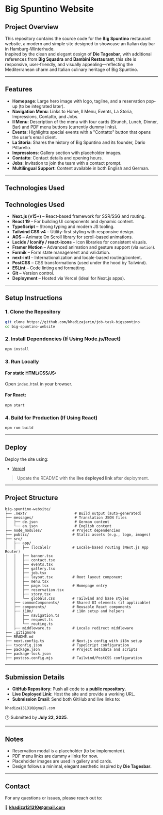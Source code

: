 # Big Spuntino Website

## Project Overview

This repository contains the source code for the **Big Spuntino** restaurant website, a modern and simple site designed to showcase an Italian day bar in Hamburg-Winterhude.  
Inspired by the clean and elegant design of **Die Tagesbar**, with additional references from **Big Squadra** and **Bambini Restaurant**, this site is responsive, user-friendly, and visually appealing—reflecting the Mediterranean charm and Italian culinary heritage of Big Spuntino.

---

## Features

- **Homepage**: Large hero image with logo, tagline, and a reservation pop-up (to be integrated later).
- **Navigation Menu**: Links to Home, Il Menu, Events, La Storia, Impressions, Contatto, and Jobs.
- **Il Menu**: Description of the menu with four cards (Brunch, Lunch, Dinner, Bar) and PDF menu buttons (currently dummy links).
- **Events**: Highlights special events with a "Contatto" button that opens the user’s email client.
- **La Storia**: Shares the history of Big Spuntino and its founder, Dario Pittarello.
- **Impressions**: Gallery section with placeholder images.
- **Contatto**: Contact details and opening hours.
- **Jobs**: Invitation to join the team with a contact prompt.
- **Multilingual Support**: Content available in both English and German.

---

## Technologies Used

## Technologies Used

- **Next.js (v15+)** – React-based framework for SSR/SSG and routing.
- **React 19** – For building UI components and dynamic content.
- **TypeScript** – Strong typing and modern JS tooling.
- **Tailwind CSS v4** – Utility-first styling with responsive design.
- **AOS** – Animate On Scroll library for scroll-based animations.
- **Lucide / Iconify / react-icons** – Icon libraries for consistent visuals.
- **Framer Motion** – Advanced animation and gesture support (via `motion`).
- **Formik** – Form state management and validation.
- **next-intl** – Internationalization and locale-based routing/content.
- **PostCSS** – CSS transformations (used under the hood by Tailwind).
- **ESLint** – Code linting and formatting.
- **Git** – Version control.
- **Deployment** – Hosted via Vercel (ideal for Next.js apps).

---

## Setup Instructions

### 1. Clone the Repository

```bash
git clone https://github.com/khadizajarin/job-task-bigspontino
cd big-spuntino-website
```

### 2. Install Dependencies (If Using Node.js/React)

```bash
npm install
```

### 3. Run Locally

#### For static HTML/CSS/JS:
Open `index.html` in your browser.

#### For React:
```bash
npm start
```

### 4. Build for Production (If Using React)

```bash
npm run build
```

---

## Deploy

Deploy the site using:

- [Vercel](https://job-task-bigspontino.vercel.app/de)


> Update the README with the **live deployed link** after deployment.

---

## Project Structure

```
big-spuntino-website/
├── .next/                      # Build output (auto-generated)
├── messages/                   # Translation JSON files
│   ├── de.json                 # German content
│   └── en.json                 # English content
├── node_modules/              # Project dependencies
├── public/                    # Static assets (e.g., logo, images)
├── src/
│   ├── app/
│   │   ├── [locale]/          # Locale-based routing (Next.js App Router)
│   │   ├── banner.tsx
│   │   ├── contact.tsx
│   │   ├── events.tsx
│   │   ├── gallery.tsx
│   │   ├── job.tsx
│   │   ├── layout.tsx         # Root layout component
│   │   ├── menu.tsx
│   │   ├── page.tsx           # Homepage entry
│   │   ├── reservation.tsx
│   │   ├── story.tsx
│   │   └── globals.css        # Tailwind and base styles
│   ├── commonComponents/      # Shared UI elements (if applicable)
│   ├── components/            # Reusable React components
│   ├── i18n/                  # i18n setup and helpers
│   │   ├── navigation.ts
│   │   ├── request.ts
│   │   └── routing.ts
│   ├── middleware.ts          # Locale redirect middleware
├── .gitignore
├── README.md
├── next.config.ts             # Next.js config with i18n setup
├── tsconfig.json              # TypeScript configuration
├── package.json               # Project metadata and scripts
├── package-lock.json
├── postcss.config.mjs         # Tailwind/PostCSS configuration
```


---

## Submission Details

- **GitHub Repository**: Push all code to a **public repository**.
- **Live Deployed Link**: Host the site and provide a working URL.
- **Submission Email**: Send both GitHub and live links to:

```
khadiza131310@gmail.com
```

🕐 Submitted by **July 22, 2025**.

---

## Notes

- Reservation modal is a placeholder (to be implemented).
- PDF menu links are dummy `#` links for now.
- Placeholder images are used in gallery and cards.
- Design follows a minimal, elegant aesthetic inspired by **Die Tagesbar**.

---

## Contact

For any questions or issues, please reach out to:

📧 **khadiza131310@gmail.com**
